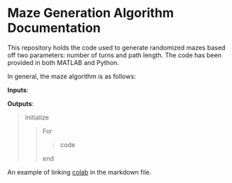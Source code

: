 # Maze Generation Algorithm Documentation 

This repository holds the code used to generate randomized mazes based off two parameters: number of turns and path length. The code has been provided in both MATLAB and Python. 

In general, the maze algorithm is as follows: 

__Inputs__: 

__Outputs__: 

> Initialize
>> For 
>>> code
>>> 
>> end 

An example of linking [colab](https://colab.research.google.com/drive/1hKHnlq2hOVKw1-x4CG4hURgCfPhSdJ1N#scrollTo=9twjz32puP0x) in the markdown file. 